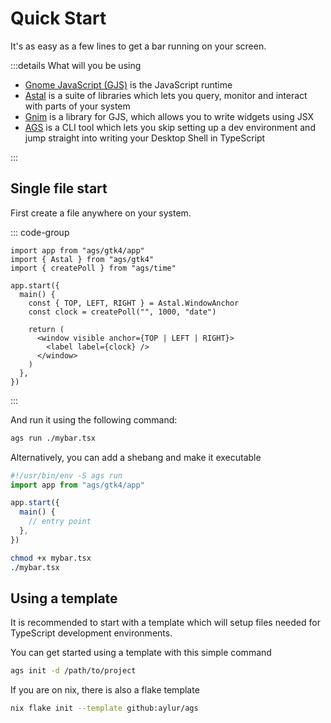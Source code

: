 # Quick Start

It's as easy as a few lines to get a bar running on your screen.

:::details What will you be using

- [Gnome JavaScript (GJS)](https://gjs.guide/) is the JavaScript runtime
- [Astal](https://aylur.github.io/astal/) is a suite of libraries which lets you
  query, monitor and interact with parts of your system
- [Gnim](https://aylur.github.io/gnim/) is a library for GJS, which allows you
  to write widgets using JSX
- [AGS](https://aylur.github.io/ags/) is a CLI tool which lets you skip setting
  up a dev environment and jump straight into writing your Desktop Shell in
  TypeScript

:::

## Single file start

First create a file anywhere on your system.

::: code-group

```tsx [<i class="devicon-typescript-plain"></i> mybar.tsx]
import app from "ags/gtk4/app"
import { Astal } from "ags/gtk4"
import { createPoll } from "ags/time"

app.start({
  main() {
    const { TOP, LEFT, RIGHT } = Astal.WindowAnchor
    const clock = createPoll("", 1000, "date")

    return (
      <window visible anchor={TOP | LEFT | RIGHT}>
        <label label={clock} />
      </window>
    )
  },
})
```

:::

And run it using the following command:

```sh
ags run ./mybar.tsx
```

Alternatively, you can add a shebang and make it executable

```ts [mybar.tsx]
#!/usr/bin/env -S ags run
import app from "ags/gtk4/app"

app.start({
  main() {
    // entry point
  },
})
```

```sh
chmod +x mybar.tsx
./mybar.tsx
```

## Using a template

It is recommended to start with a template which will setup files needed for
TypeScript development environments.

You can get started using a template with this simple command

```sh
ags init -d /path/to/project
```

If you are on nix, there is also a flake template

```sh
nix flake init --template github:aylur/ags
```
